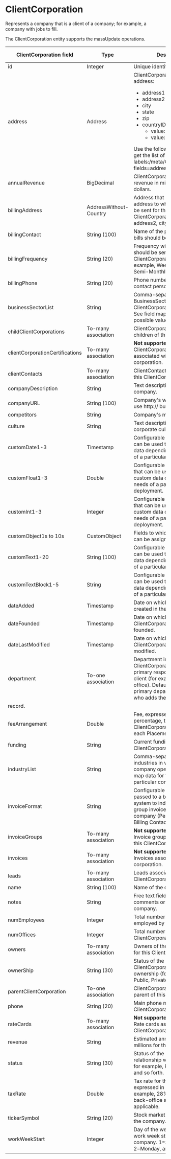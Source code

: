 # ClientCorporation

Represents a company that is a client of a company; for example, a company with jobs to fill.

The ClientCorporation entity supports the massUpdate operations.

| **ClientCorporation field** | **Type** | **Description** | **Not null** | **Read-only** |
| --- | --- | --- | --- | --- |
| id | Integer | Unique identifier for this entity. | X | X |
| address | Address | ClientCorporation's main  address:<ul><li>address1</li><li>address2</li><li>city</li><li>state</li><li>zip</li><li>countryID: options:<ul><li>value: 1</li><li>value: 2</li></ul></ul>Use the following REST call to get the list of countryIDs and labels:/meta/ClientContact?fields=address(countryID)  | X | |
| annualRevenue | BigDecimal | ClientCorporation's annual revenue in millions of U.S. dollars. | X | |
| billingAddress | AddressWithout-Country | Address that contains the address to which bills should be sent for this ClientCorporation. address1, address2, city, state, zip | | |
| billingContact | String (100) | Name of the person to whom bills should be sent. | | |
| billingFrequency | String (20) | Frequency with which bills should be sent to the ClientCorporation: for example, Weekly, Bi-Weekly, Semi-Monthly, Monthly. | | |
| billingPhone | String (20) | Phone number of the billing contact person. | | |
| businessSectorList | String | Comma-separated list of BusinessSectors in which the ClientCorporation operates. See field map data for a list of possible values. | | |
| childClientCorporations | To-many association | ClientCorporations that are children of this one. | | |
| clientCorporationCertifications | To-many association | **Not supported in this release.** ClientCorporationCertifications associated with this corporation. | | |
| clientContacts | To-many association | ClientContacts who work at this ClientCorporation. | | |
| companyDescription | String | Text description of the company. | | |
| companyURL | String (100) | Company's website URL. May use http:// but not required. | | |
| competitors | String | Company's major competitors. | | |
| culture | String | Text description of the corporate culture. | | |
| customDate1-3 | Timestamp | Configurable date fields that can be used to store custom data depending on the needs of a particular deployment. | | |
| customFloat1-3 | Double | Configurable numeric fields that can be used to store custom data depending on the needs of a particular deployment. | | |
| customInt1-3 | Integer | Configurable numeric fields that can be used to store custom data depending on the needs of a particular deployment. | | |
| customObject1s to 10s | CustomObject | Fields to which custom objects can be assigned. | | |
| customText1-20 | String (100) | Configurable text fields that can be used to store custom data depending on the needs of a particular deployment. | | |
| customTextBlock1-5 | String | Configurable text fields that can be used to store custom data depending on the needs of a particular deployment. | | |
| dateAdded | Timestamp | Date on which this record was created in the Bullhorn system. | X | X |
| dateFounded | Timestamp | Date on which the ClientCorporation was founded. | | |
| dateLastModified | Timestamp | Date on which the ClientCorporation was last modified. | | |
| department | To-one association | Department in the ClientCorporation that has primary responsibility for this client (for example, a regional office). Default value is primary department of user who adds the | externalID | String (30) | External identifier for the record, used for migrations and back-office Integration. | | |
record. | | |
| feeArrangement | Double | Fee, expressed as a percentage, that this ClientCorporation will pay for each Placement. | X | |
| funding | String | Current funding status of the ClientCorporation. | | |
| industryList | String | Comma-separated list of industries in which the company operates. See field map data for the list used by a particular company. | | |
| invoiceFormat | String | Configurable field to be passed to a back-office system to indicate how to group invoices for this company (Per Placement, Per Billing Contact, and so forth.) | | |
| invoiceGroups | To-many association | **Not supported in this release.** Invoice groups associated with this ClientCorporation. | | |
| invoices | To-many association | **Not supported in this release.** Invoices associated with this corporation. | | |
| leads | To-many association | Leads associated with this ClientCorporation. | | |
| name | String (100) | Name of the company. | X | |
| notes | String | Free text field for entering any comments or notes about the company. | | |
| numEmployees | Integer | Total number of people employed by the company. | X | |
| numOffices | Integer | Total number of offices for the ClientCorporation. | X | |
| owners | To-many association | Owners of the ClientContacts for this ClientCorporation. | | |
| ownerShip | String (30) | Status of the ClientCorporation's current ownership (for example, Public, Private). | | |
| parentClientCorporation | To-one association | ClientCorporation that is a parent of this one. | | |
| phone | String (20) | Main phone number for the ClientCorporation. | | |
| rateCards | To-many association | **Not supported in this release.** Rate cards associated with this ClientCorporation. | | |
| revenue | String | Estimated annual revenue in millions for the company. | | |
| status | String (30) | Status of the business relationship with this company; for example, Prospect, Active, and so forth. | X | |
| taxRate | Double | Tax rate for the company expressed in percentage: for example, 28%. Passed to a back-office system if applicable. | | |
| tickerSymbol | String (20) | Stock market ticker symbol for the company. | | |
| workWeekStart | Integer | Day of the week on which the work week starts for this company. 1=Sunday, 2=Monday, and so forth. | | |